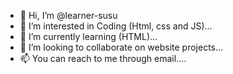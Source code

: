 - 👋 Hi, I’m @learner-susu
- 👀 I’m interested in Coding (Html, css and JS)...
- 🌱 I’m currently learning (HTML)...
- 💞️ I’m looking to collaborate on website projects...
- 📫 You can reach to me through email....

<!---
learner-susu/learner-susu is a ✨ special ✨ repository because its `README.md` (this file) appears on your GitHub profile.
You can click the Preview link to take a look at your changes.
--->
